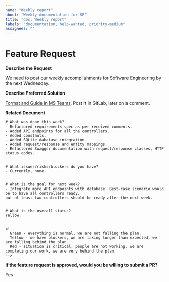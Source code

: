 ```yaml
---
name: "Weekly report"
about: "Weekly documentation for SE"
title: "doc: Weekly report"
labels: "documentation, help-wanted, priority-medium"
assignees: ""
---
```


# Feature Request

**Describe the Request**

<!-- A clear and concise description of what the feature request is. Please include if your feature request is related to a problem. -->
We need to post our weekly accomplishments for Software Engineering by the next Wednesday.

**Describe Preferred Solution**

<!-- A clear and concise description of what you want to happen. -->
[Format and Guide in MS Teams](https://teams.microsoft.com/l/message/19:jh7vlAqz6Ouru2UBScsgZFmle_wIuMYDU09IVu8DvGQ1@thread.tacv2/1632990128010?tenantId=82c51a82-548d-43ca-bcf9-bf4b7eb1d012&groupId=ac0ff471-bd32-49d3-9700-c9dbfabfe44a&parentMessageId=1632990128010&teamName=Software%20Engineering%20(IT%202021)&channelName=General&createdTime=1632990128010). Post it in GitLab, later on a comment.


**Related Document**

<!-- If you are able to illustrate the bug or feature request with an example, please provide it here. -->
```
# What was done this week?
- Refactored requirements spec as per received comments.
- Added API endpoints for all the controllers.
- Added constants.
- Added SQLite dabatase integration.
- Added request/response and entity mappings.
- Refactored Swagger documentation with request/response classes, HTTP status codes.


# What issues/risks/blockers do you have?
- Currently, none.


# What is the goal for next week?
- Integrate more API endpoints with database. Best-case scenario would be to have all controllers ready, 
but at least two controllers should be ready after the next week.


# What is the overall status?
Yellow.


<!-- 
  Green - everything is normal, we are not falling the plan.
  Yellow - we have blockers, we are taking longer than expected, we are falling behind the plan.
  Red - situation is critical, people are not working, we are completing our work, we are very behind the plan.
-->

```

**If the feature request is approved, would you be willing to submit a PR?**

Yes